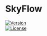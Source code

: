# SkyFlow

[![Version](https://img.shields.io/badge/version-2019.1.2-red.svg)](./CHANGELOG)  
[![License](https://img.shields.io/github/license/mashape/apistatus.svg)](./LICENSE)
